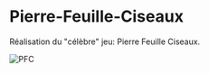 # Pierre-Feuille-Ciseaux

Réalisation du "célèbre" jeu: Pierre Feuille Ciseaux.

![PFC](https://user-images.githubusercontent.com/90687817/201894238-c4efa176-a390-4524-8ed9-e699fa6e9138.jpg)
